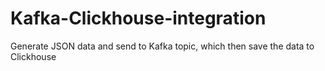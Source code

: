 # Kafka-Clickhouse-integration
Generate JSON data and send to Kafka topic, which then save the data to Clickhouse
